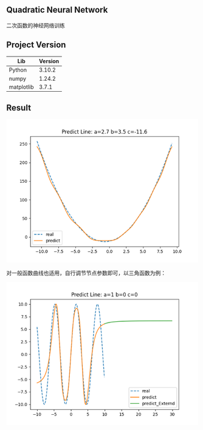 ## Quadratic Neural Network

二次函数的神经网络训练

## Project Version

|Lib|Version|
|---|---|
|Python |3.10.2|
|numpy|1.24.2|
|matplotlib|3.7.1|
                
## Result

![Quadratic.png](./Quadratic.png)

对一般函数曲线也适用，自行调节节点参数即可，以三角函数为例：

![Sin.png](./Sin.png)
